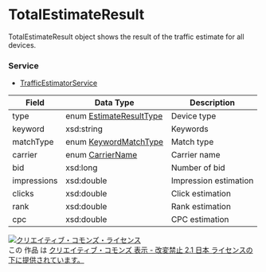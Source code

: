 # TotalEstimateResult
TotalEstimateResult object shows the result of the traffic estimate for all devices.
### Service
+ [TrafficEstimatorService](../services/TrafficEstimatorService.md)

| Field | Data Type | Description | 
|---|---|---|
| type| enum <a href="../data/EstimateResultType.md">EstimateResultType</a>| Device type |
| keyword| xsd:string| Keywords |
| matchType| enum <a href="../data/KeywordMatchType.md">KeywordMatchType</a>| Match type |
| carrier| enum <a href="../data/CarrierName.md">CarrierName</a>| Carrier name |
| bid| xsd:long| Number of bid |
| impressions| xsd:double| Impression estimation |
| clicks| xsd:double| Click estimation |
| rank| xsd:double| Rank estimation |
| cpc| xsd:double| CPC estimation |
<a rel="license" href="http://creativecommons.org/licenses/by-nd/2.1/jp/"><img alt="クリエイティブ・コモンズ・ライセンス" style="border-width:0" src="https://i.creativecommons.org/l/by-nd/2.1/jp/88x31.png" /></a><br />この 作品 は <a rel="license" href="http://creativecommons.org/licenses/by-nd/2.1/jp/">クリエイティブ・コモンズ 表示 - 改変禁止 2.1 日本 ライセンスの下に提供されています。</a>
